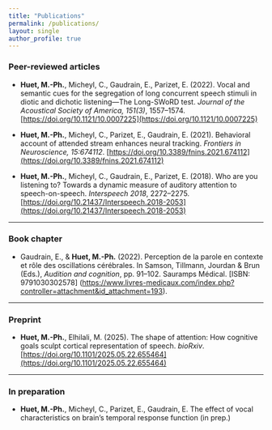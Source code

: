 ```yaml
---
title: "Publications"
permalink: /publications/
layout: single
author_profile: true
---
```


### Peer-reviewed articles

- **Huet, M.-Ph.**, Micheyl, C., Gaudrain, E., Parizet, E. (2022). Vocal and semantic cues for the segregation of long concurrent speech stimuli in diotic and dichotic listening—The Long-SWoRD test. *Journal of the Acoustical Society of America, 151(3)*, 1557–1574. [https://doi.org/10.1121/10.0007225](https://doi.org/10.1121/10.0007225)

- **Huet, M.-Ph.**, Micheyl, C., Parizet, E., Gaudrain, E. (2021). Behavioral account of attended stream enhances neural tracking. *Frontiers in Neuroscience, 15:674112*. [https://doi.org/10.3389/fnins.2021.674112](https://doi.org/10.3389/fnins.2021.674112)

- **Huet, M.-Ph.**, Micheyl, C., Gaudrain, E., Parizet, E. (2018). Who are you listening to? Towards a dynamic measure of auditory attention to speech-on-speech. *Interspeech 2018*, 2272–2275. [https://doi.org/10.21437/Interspeech.2018-2053](https://doi.org/10.21437/Interspeech.2018-2053)

---

### Book chapter

- Gaudrain, E., & **Huet, M.-Ph.** (2022). Perception de la parole en contexte et rôle des oscillations cérébrales. In Samson, Tillmann, Jourdan & Brun (Eds.), *Audition and cognition*, pp. 91–102. Sauramps Médical. [ISBN: 9791030302578] (https://www.livres-medicaux.com/index.php?controller=attachment&id_attachment=193).

---

### Preprint

- **Huet, M.-Ph.**, Elhilali, M. (2025). The shape of attention: How cognitive goals sculpt cortical representation of speech. *bioRxiv*. [https://doi.org/10.1101/2025.05.22.655464](https://doi.org/10.1101/2025.05.22.655464)

---

### In preparation

- **Huet, M.-Ph.**, Micheyl, C., Parizet, E., Gaudrain, E. The effect of vocal characteristics on brain’s temporal response function (in prep.)
